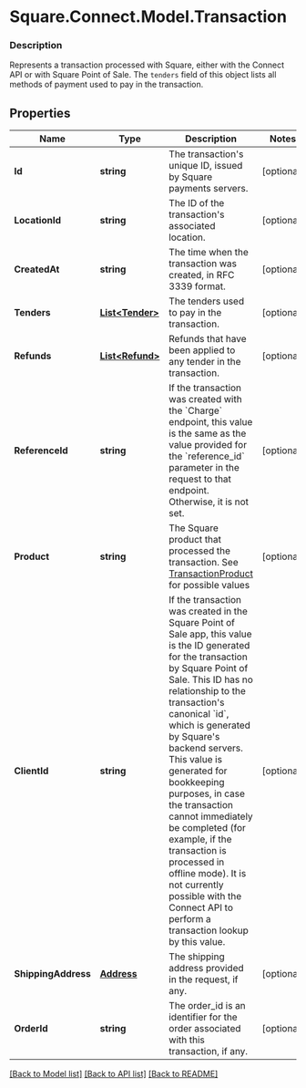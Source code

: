 # Square.Connect.Model.Transaction

### Description

Represents a transaction processed with Square, either with the Connect API or with Square Point of Sale.  The `tenders` field of this object lists all methods of payment used to pay in the transaction.

## Properties

Name | Type | Description | Notes
------------ | ------------- | ------------- | -------------
**Id** | **string** | The transaction&#39;s unique ID, issued by Square payments servers. | [optional] 
**LocationId** | **string** | The ID of the transaction&#39;s associated location. | [optional] 
**CreatedAt** | **string** | The time when the transaction was created, in RFC 3339 format. | [optional] 
**Tenders** | [**List&lt;Tender&gt;**](Tender.md) | The tenders used to pay in the transaction. | [optional] 
**Refunds** | [**List&lt;Refund&gt;**](Refund.md) | Refunds that have been applied to any tender in the transaction. | [optional] 
**ReferenceId** | **string** | If the transaction was created with the &#x60;Charge&#x60; endpoint, this value is the same as the value provided for the &#x60;reference_id&#x60; parameter in the request to that endpoint. Otherwise, it is not set. | [optional] 
**Product** | **string** | The Square product that processed the transaction. See [TransactionProduct](#type-transactionproduct) for possible values | [optional] 
**ClientId** | **string** | If the transaction was created in the Square Point of Sale app, this value is the ID generated for the transaction by Square Point of Sale.  This ID has no relationship to the transaction&#39;s canonical &#x60;id&#x60;, which is generated by Square&#39;s backend servers. This value is generated for bookkeeping purposes, in case the transaction cannot immediately be completed (for example, if the transaction is processed in offline mode).  It is not currently possible with the Connect API to perform a transaction lookup by this value. | [optional] 
**ShippingAddress** | [**Address**](Address.md) | The shipping address provided in the request, if any. | [optional] 
**OrderId** | **string** | The order_id is an identifier for the order associated with this transaction, if any. | [optional] 



[[Back to Model list]](../README.md#documentation-for-models) [[Back to API list]](../README.md#documentation-for-api-endpoints) [[Back to README]](../README.md)

